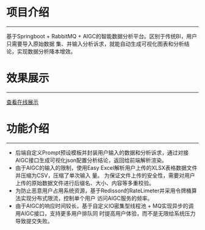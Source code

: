 # 项目介绍

***

基于Springboot + RabbitMQ + AIGC的智能数据分析平台。区别于传统BI，用户只需要导入原始数据 集、并输入分析诉求，就能自动生成可视化图表和分析结论，实现数据分析降本增效。

# 效果展示

***
[查看在线展示](https://blackcat.icu/)

# 功能介绍

***
- 后端自定义Prompt预设模板并封装用户输入的数据和分析诉求，通过对接AIGC接口生成可视化json配置分析结论，返回给前端解析渲染。 
- 由于AIGC的输入的限制，使用Easy Excel解析用户上传的XLSX表格数据文件并压缩为CSV，压缩了单次输入 量。 为保证文件上传的安全性，需要对用户上传的原始数据文件进行后缀名、大小、内容等多重校验。 
- 为防止恶意用户占用系统资源，基于Redisson的RateLimeter并采用令牌桶算法实现分布式限流，控制单个用户 访问AIGC服务的频率。
- 由于AIGC的响应时间较长，基于自定义IO密集型线程池 + MQ实现异步的调用AIGC接口，支持更多用户排队同 时提高用户体验，而不是无限给系统压力导致提交失败。
